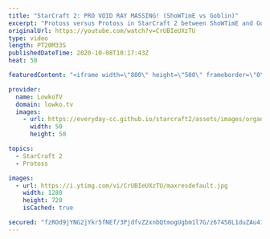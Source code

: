 ```yaml
---
title: "StarCraft 2: PRO VOID RAY MASSING! (ShoWTimE vs Goblin)"
excerpt: "Protoss versus Protoss in StarCraft 2 between ShoWTimE and Goblin. In this match Goblin decides to take an approach that is very popular at the lower end of the ladder: Massing Void Rays.  Become a YouTube member: https://lowko.tv/join Support my work on Patreon: http://www.patreon.com/lowkotv  My second"
originalUrl: https://youtube.com/watch?v=CrUBIeUXzTU
type: video
length: PT20M33S
publishedDateTime: 2020-10-08T10:17:43Z
heat: 50

featuredContent: "<iframe width=\"800\" height=\"500\" frameborder=\"0\" src=\"https://www.youtube.com/embed/CrUBIeUXzTU\" allow=\"accelerometer; autoplay; encrypted-media; gyroscope; picture-in-picture\" allowfullscreen></iframe>"

provider:
  name: LowkoTV
  domain: lowko.tv
  images:
    - url: https://everyday-cc.github.io/starcraft2/assets/images/organizations/lowko.tv-50x50.jpg
      width: 50
      height: 50

topics:
  - StarCraft 2
  - Protoss

images:
  - url: https://i.ytimg.com/vi/CrUBIeUXzTU/maxresdefault.jpg
    width: 1280
    height: 720
    isCached: true

secured: "fzROd9jYNG2jYkr5fNEf/3PjdfvZ2xnbQtmogUgbm1l7G/z67458L1duZAu415PFiT9fDVs+ULxPbHsP9tm64OKXXzZ6tc8QUiadWwN0PHtY7eRt1BnerrDcRx4npM5bJP9tuLYXN0GEeiWbosjsK6uZGUHC025HYk7n6JgrF4WaZinSd2Sd9TmDDzJB+2AQBZAqEVesQqGVhSCppFuK5Wd/5Kf/ZZyeZ9linm9Dxx27QmEE/q88bLifH4a7kNFti1jxL7ylIf4Ww0byOk+NWXEU2auOb4w572FHOzWhM66ZYQb5RaQZYEmRM3Lsv4TKWJdLarwTAnOerttxrw5MLRAurFVhC3DOadQ2+srKUyrkpW7Tv9oSm6matBDca/kRvJtUDSVGxxlRdBDVJ2nKK5uqtE7tRm3BMmvFp5X1C9E=;zYxOhplqOUj5sSdyYiSj4w=="
---
```


